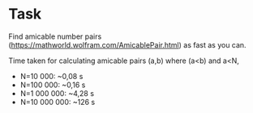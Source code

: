 # Task

Find amicable number pairs (https://mathworld.wolfram.com/AmicablePair.html) as fast as you can.

Time taken for calculating amicable pairs (a,b) where (a<b) and a<N, 
- N=10 000: ~0,08 s
- N=100 000: ~0,16 s
- N=1 000 000: ~4,28 s
- N=10 000 000: ~126 s
